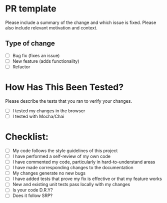 # PR template

Please include a summary of the change and which issue is fixed. Please also include relevant motivation and context.

## Type of change

- [ ]  Bug fix (fixes an issue)
- [ ]  New feature (adds functionality)
- [ ]  Refactor

# How Has This Been Tested?

Please describe the tests that you ran to verify your changes.

- [ ]  I tested my changes in the browser
- [ ]  I tested with Mocha/Chai

# Checklist:

- [ ]  My code follows the style guidelines of this project
- [ ]  I have performed a self-review of my own code
- [ ]  I have commented my code, particularly in hard-to-understand areas
- [ ]  I have made corresponding changes to the documentation
- [ ]  My changes generate no new bugs
- [ ]  I have added tests that prove my fix is effective or that my feature works
- [ ]  New and existing unit tests pass locally with my changes
- [ ]  Is your code D.R.Y?
- [ ]  Does it follow SRP?
